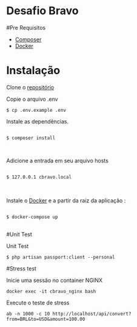  
# Desafio Bravo
#Pre Requisitos
<ul>
<li><a href="https://getcomposer.org/download/">Composer</a></li>
<li><a href="https://www.docker.com/get-started">Docker</a></li>
</ul>
<h1><a id="Instalao_8"></a>Instalação</h1>
<p>Clone o <a href="https://github.com">repositório</a><br>
<p>Copie o arquivo .env</p>
<pre><code class="language-sh">$ cp .env.example .env
</code></pre>
<p>Instale as dependências.</p>
<pre>
<code class="language-sh">
$ composer install

</code>
</pre>

<p>Adicione a entrada em seu arquivo hosts</p>
<pre>
<code class="language-sh">
$ <span class="hljs-number">127.0</span>.<span class="hljs-number">0.1</span> cbravo.local
</code>

</pre>

Instale o <a href="https://www.docker.com/get-started">Docker</a> e a partir da raiz da aplicação :
<pre>
<code class="language-sh">
$ docker-compose up
</code>
</pre>

 
#Unit Test
<p>Unit Test</p>
<pre><code class="language-sh">$ php artisan passport:client --personal
</code></pre>

#Stress test

<p>Inicie uma sessão no container NGINX</p>
<pre>
<code class="language-sh">docker exec -it cbravo_nginx bash</code>
</pre>
<p>Execute o teste de stress</p>
<pre>
<code class="language-sh">ab -n 1000 -c 10 http://localhost/api/convert?from=BRL&to=USD&amount=100.00</code>
</pre>